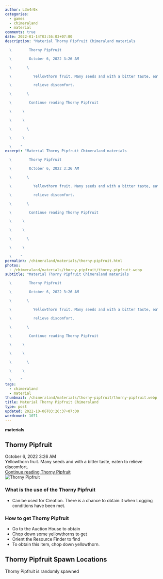 ```yaml
---
author: L3n4r0x
categories:
  - games
  - chimeraland
  - material
comments: true
date: 2022-01-14T03:56:03+07:00
description: "Material Thorny Pipfruit Chimeraland materials

  \        Thorny Pipfruit

  \        October 6, 2022 3:26 AM

  \       \ 

  \          Yellowthorn fruit. Many seeds and with a bitter taste, eaten to

  \          relieve discomfort.

  \       \ 

  \        Continue reading Thorny Pipfruit

  \     \ 

  \     \ 

  \       \ 

  \     \ 

  \    "
excerpt: "Material Thorny Pipfruit Chimeraland materials

  \        Thorny Pipfruit

  \        October 6, 2022 3:26 AM

  \       \ 

  \          Yellowthorn fruit. Many seeds and with a bitter taste, eaten to

  \          relieve discomfort.

  \       \ 

  \        Continue reading Thorny Pipfruit

  \     \ 

  \     \ 

  \       \ 

  \     \ 

  \    "
permalink: /chimeraland/materials/thorny-pipfruit.html
photos:
  - /chimeraland/materials/thorny-pipfruit/thorny-pipfruit.webp
subtitle: "Material Thorny Pipfruit Chimeraland materials

  \        Thorny Pipfruit

  \        October 6, 2022 3:26 AM

  \       \ 

  \          Yellowthorn fruit. Many seeds and with a bitter taste, eaten to

  \          relieve discomfort.

  \       \ 

  \        Continue reading Thorny Pipfruit

  \     \ 

  \     \ 

  \       \ 

  \     \ 

  \    "
tags:
  - chimeraland
  - material
thumbnail: /chimeraland/materials/thorny-pipfruit/thorny-pipfruit.webp
title: Material Thorny Pipfruit Chimeraland
type: post
updated: 2022-10-06T03:26:37+07:00
wordcount: 1071
---
```


<link
  rel="stylesheet"
  href="https://rawcdn.githack.com/dimaslanjaka/Web-Manajemen/870a349/css/bootstrap-5-3-0-alpha3-wrapper.css"
/>
<section id="bootstrap-wrapper">
  <div data-bs-theme="dark">
    <div
      class="row g-0 border rounded overflow-hidden flex-md-row mb-4 shadow-sm position-relative bg-dark text-light"
    >
      <div class="col p-4 d-flex flex-column position-static">
        <strong class="d-inline-block mb-2 text-success">materials</strong>
        <h2 class="mb-0">Thorny Pipfruit</h2>
        <div class="mb-1 text-muted">October 6, 2022 3:26 AM</div>
        <div class="mb-2 border p-1">
          Yellowthorn fruit. Many seeds and with a bitter taste, eaten to
          relieve discomfort.
        </div>
        <a
          href="/chimeraland/materials/thorny-pipfruit.html"
          class="stretched-link d-none text-primary"
          >Continue reading Thorny Pipfruit</a
        >
      </div>
      <div class="col-auto d-none d-md-block d-lg-block">
        <img
          src="https://www.webmanajemen.com/chimeraland/materials/thorny-pipfruit/thorny-pipfruit.webp"
          alt="Thorny Pipfruit"
        />
      </div>
    </div>
    <div class="row">
      <div class="col-lg-6 col-12 mb-2">
        <div class="card">
          <div class="card-body">
            <h3 class="card-title">What is the use of the Thorny Pipfruit</h3>
            <div class="card-text">
              <ul>
                <li>
                  Can be used for Creation. There is a chance to obtain it when
                  Logging conditions have been met.
                </li>
              </ul>
            </div>
          </div>
        </div>
      </div>
      <div class="col-lg-6 col-12 mb-2">
        <div class="card">
          <div class="card-body">
            <h3 class="card-title">How to get Thorny Pipfruit</h3>
            <div class="card-text">
              <ul>
                <li>Go to the Auction House to obtain</li>
                <li>Chop down some yellowthorns to get</li>
                <li>Orient the Resource Finder to find</li>
                <li>To obtain this item, chop down yellowthorn.</li>
              </ul>
            </div>
          </div>
        </div>
      </div>
      <div class="col-12 mb-2">
        <h2>Thorny Pipfruit Spawn Locations</h2>
        <p>Thorny Pipfruit is randomly spawned</p>
      </div>
    </div>
  </div>
</section>